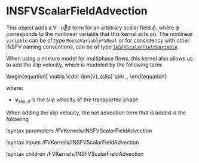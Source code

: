 # INSFVScalarFieldAdvection

This object adds a $\nabla \cdot \vec u \phi$ term for an arbitrary scalar field
$\phi$, where $\phi$ corresponds to the nonlinear variable that this kernel acts
on. The nonlinear `variable` can be of type `MooseVariableFVReal` or for
consistency with other INSFV naming conventions, can be of type
[`INSFVScalarFieldVariable`](INSFVScalarFieldVariable.md).

When using a mixture model for multiphase flows, this kernel also allows us
to add the slip velocity, which is modeled by the following term:

\begin{equation}
  \nabla \cdot \bm{v}_{slip} \phi \,,
\end{equation}

where:

- $\bm{v}_{slip,d}$ is the slip velocity of the transported phase

When adding the slip velocity, the net advection term that is added is the following

!syntax parameters /FVKernels/INSFVScalarFieldAdvection

!syntax inputs /FVKernels/INSFVScalarFieldAdvection

!syntax children /FVKernels/INSFVScalarFieldAdvection
